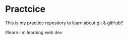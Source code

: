 # Practcice
This is my practice repository to learn about git &amp; gitHub!!

#learn
i m learning web dev